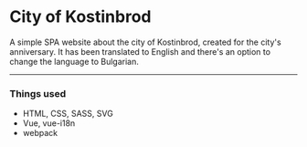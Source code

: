 # City of Kostinbrod 
A simple SPA website about the city of Kostinbrod, created for the city's anniversary.
It has been translated to English and there's an option to change the language to Bulgarian.

---

### Things used
* HTML, CSS, SASS, SVG
* Vue, vue-i18n
* webpack
